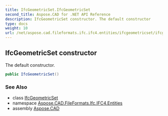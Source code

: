 ```yaml
---
title: IfcGeometricSet.IfcGeometricSet
second_title: Aspose.CAD for .NET API Reference
description: IfcGeometricSet constructor. The default constructor
type: docs
weight: 10
url: /net/aspose.cad.fileformats.ifc.ifc4.entities/ifcgeometricset/ifcgeometricset/
---
```

## IfcGeometricSet constructor

The default constructor.

```csharp
public IfcGeometricSet()
```

### See Also

* class [IfcGeometricSet](../)
* namespace [Aspose.CAD.FileFormats.Ifc.IFC4.Entities](../../ifcgeometricset/)
* assembly [Aspose.CAD](../../../)


